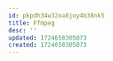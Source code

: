 ```yaml
---
id: pkpdh34w32oa8joy4b38nk5
title: Ffmpeg
desc: ''
updated: 1724650305873
created: 1724650305873
---
```

